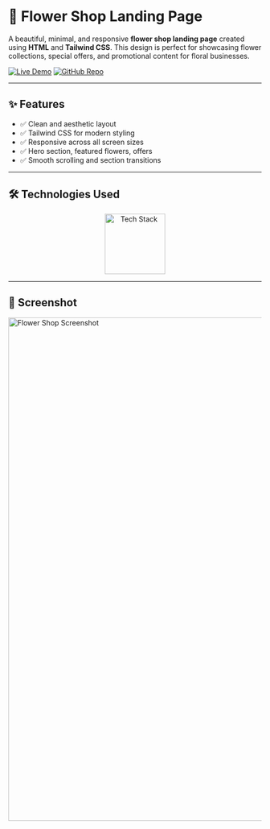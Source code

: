 # 🌸 Flower Shop Landing Page

A beautiful, minimal, and responsive **flower shop landing page** created using **HTML** and **Tailwind CSS**. This design is perfect for showcasing flower collections, special offers, and promotional content for floral businesses.

[![Live Demo](https://img.shields.io/badge/🚀_Live_Demo-00C7B7?style=for-the-badge&logo=netlify&logoColor=white)](https://amdadislam01.github.io/Flower/)
[![GitHub Repo](https://img.shields.io/badge/💻_Source_Code-181717?style=for-the-badge&logo=github&logoColor=white)](https://github.com/amdadislam01/Flower)

---

## ✨ Features

- ✅ Clean and aesthetic layout
- ✅ Tailwind CSS for modern styling
- ✅ Responsive across all screen sizes
- ✅ Hero section, featured flowers, offers
- ✅ Smooth scrolling and section transitions

---

## 🛠️ Technologies Used

<p align="center">
  <img src="https://skillicons.dev/icons?i=html,tailwindcss" alt="Tech Stack" width="120"/>
</p>

---

## 📸 Screenshot

<img src="https://i.postimg.cc/XXX/flower-shop.png" alt="Flower Shop Screenshot" width="1000"/>
